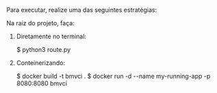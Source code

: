 Para executar, realize uma das seguintes estratégias:

Na raiz do projeto, faça:

1) Diretamente no terminal:

    $ python3 route.py
     
3) Conteinerizando:

    $ docker build -t bmvci .
    $ docker run -d --name my-running-app -p 8080:8080 bmvci
